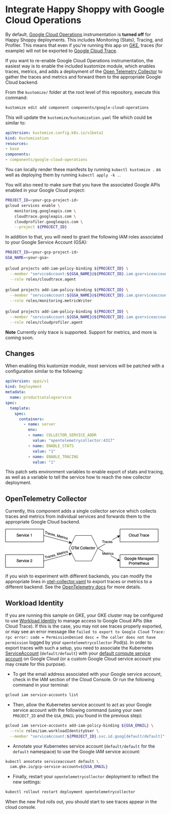 # Integrate Happy Shoppy with Google Cloud Operations

By default, [Google Cloud Operations](https://cloud.google.com/products/operations) instrumentation is **turned off** for Happy Shoppy deployments. This includes Monitoring (Stats), Tracing, and Profiler. This means that even if you're running this app on [GKE](https://cloud.google.com/kubernetes-engine), traces (for example) will not be exported to [Google Cloud Trace](https://cloud.google.com/trace).

If you want to re-enable Google Cloud Operations instrumentation, the easiest way is to enable the included kustomize module, which enables traces, metrics, and adds a deployment of the [Open Telemetry Collector](https://opentelemetry.io/docs/collector/) to gather the traces and metrics and forward them to the appropriate Google Cloud backend.

From the `kustomize/` folder at the root level of this repository, execute this command:

```bash
kustomize edit add component components/google-cloud-operations
```

This will update the `kustomize/kustomization.yaml` file which could be similar to:

```yaml
apiVersion: kustomize.config.k8s.io/v1beta1
kind: Kustomization
resources:
- base
components:
- components/google-cloud-operations
```

You can locally render these manifests by running `kubectl kustomize .` as well as deploying them by running `kubectl apply -k .`.

You will also need to make sure that you have the associated Google APIs enabled in your Google Cloud project:

```bash
PROJECT_ID=<your-gcp-project-id>
gcloud services enable \
    monitoring.googleapis.com \
    cloudtrace.googleapis.com \
    cloudprofiler.googleapis.com \
    --project ${PROJECT_ID}
```

In addition to that, you will need to grant the following IAM roles associated to your Google Service Account (GSA):

```bash
PROJECT_ID=<your-gcp-project-id>
GSA_NAME=<your-gsa>

gcloud projects add-iam-policy-binding ${PROJECT_ID} \
  --member "serviceAccount:${GSA_NAME}@${PROJECT_ID}.iam.gserviceaccount.com" \
  --role roles/cloudtrace.agent

gcloud projects add-iam-policy-binding ${PROJECT_ID} \
  --member "serviceAccount:${GSA_NAME}@${PROJECT_ID}.iam.gserviceaccount.com" \
  --role roles/monitoring.metricWriter
  
gcloud projects add-iam-policy-binding ${PROJECT_ID} \
  --member "serviceAccount:${GSA_NAME}@${PROJECT_ID}.iam.gserviceaccount.com" \
  --role roles/cloudprofiler.agent
```

**Note**
Currently only trace is supported.  Support for metrics, and more is coming soon.

## Changes

When enabling this kustomize module, most services will be patched with a configuration similar to the following:

```yaml
apiVersion: apps/v1
kind: Deployment
metadata:
  name: productcatalogservice
spec:
  template:
    spec:
      containers:
        - name: server
          env:
          - name: COLLECTOR_SERVICE_ADDR
            value: "opentelemetrycollector:4317"
          - name: ENABLE_STATS
            value: "1"
          - name: ENABLE_TRACING
            value: "1"
```

This patch sets environment variables to enable export of stats and tracing, as well as a variable to tell the service how to reach the new collector deployment.

## OpenTelemetry Collector

Currently, this component adds a single collector service which collects traces and metrics from individual services and forwards them to the appropriate Google Cloud backend.

![Collector Architecture Diagram](collector-model.png)

If you wish to experiment with different backends, you can modify the appropriate lines in [otel-collector.yaml](otel-collector.yaml) to export traces or metrics to a different backend.  See the [OpenTelemetry docs](https://opentelemetry.io/docs/collector/configuration/) for more details.

## Workload Identity

If you are running this sample on GKE, your GKE cluster may be configured to use [Workload Identity](https://cloud.google.com/kubernetes-engine/docs/how-to/workload-identity) to manage access to Google Cloud APIs (like Cloud Trace). If this is the case, you may not see traces properly exported, or may see an error message like `failed to export to Google Cloud Trace: rpc error: code = PermissionDenied desc = The caller does not have permission` logged by your `opentelemetrycollector` Pod(s). In order to export traces with such a setup, you need to associate the Kubernetes [ServiceAccount](https://kubernetes.io/docs/tasks/configure-pod-container/configure-service-account/) (`default/default`) with your [default compute service account](https://cloud.google.com/compute/docs/access/service-accounts#default_service_account) on Google Cloud (or a custom Google Cloud service account you may create for this purpose).

* To get the email address associated with your Google service account, check in the IAM section of the Cloud Console.  Or run the following command in your terminal:

```bash
gcloud iam service-accounts list
```

* Then, allow the Kubernetes service account to act as your Google service account with the following command (using your own `PROJECT_ID` and the `GSA_EMAIL` you found in the previous step):

```bash
gcloud iam service-accounts add-iam-policy-binding ${GSA_EMAIL} \
  --role roles/iam.workloadIdentityUser \
  --member "serviceAccount:${PROJECT_ID}.svc.id.goog[default/default]"
```

* Annotate your Kubernetes service account (`default/default` for the `default` namespace) to use the Google IAM service account:

```bash
kubectl annotate serviceaccount default \
  iam.gke.io/gcp-service-account=${GSA_EMAIL}
```

* Finally, restart your `opentelemetrycollector` deployment to reflect the new settings:

```bash
kubectl rollout restart deployment opentelemetrycollector
```

When the new Pod rolls out, you should start to see traces appear in the cloud console.

